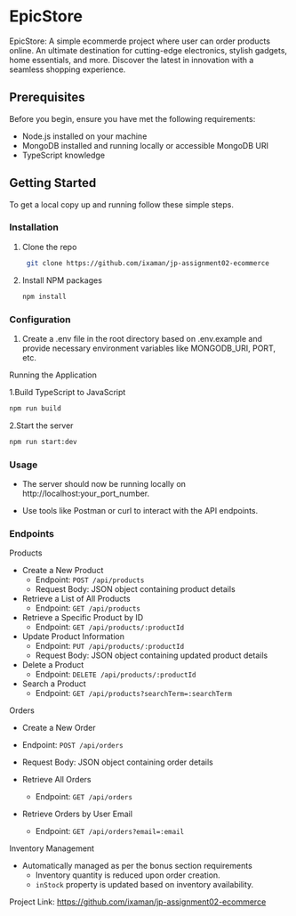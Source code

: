 # EpicStore

EpicStore: A simple ecommerde project where user can order products online. An ultimate destination for cutting-edge electronics, stylish gadgets, home essentials, and more. Discover the latest in innovation with a seamless shopping experience.

## Prerequisites

Before you begin, ensure you have met the following requirements:

- Node.js installed on your machine
- MongoDB installed and running locally or accessible MongoDB URI
- TypeScript knowledge

## Getting Started

To get a local copy up and running follow these simple steps.

### Installation

1. Clone the repo
   ```bash
    git clone https://github.com/ixaman/jp-assignment02-ecommerce
   ```
2. Install NPM packages
   ```bash
   npm install
   ```

### Configuration

1. Create a .env file in the root directory based on .env.example and provide necessary environment variables like MONGODB_URI, PORT, etc.

Running the Application

1.Build TypeScript to JavaScript

```bash
npm run build

```

2.Start the server

```bash
npm run start:dev

```

### Usage

- The server should now be running locally on http://localhost:your_port_number.

- Use tools like Postman or curl to interact with the API endpoints.

### Endpoints

Products

- Create a New Product
  - Endpoint: `POST /api/products`
  - Request Body: JSON object containing product details
- Retrieve a List of All Products
  - Endpoint: `GET /api/products`
- Retrieve a Specific Product by ID
  - Endpoint: `GET /api/products/:productId`
- Update Product Information
  - Endpoint: `PUT /api/products/:productId`
  - Request Body: JSON object containing updated product details
- Delete a Product
  - Endpoint: `DELETE /api/products/:productId`
- Search a Product
  - Endpoint: `GET /api/products?searchTerm=:searchTerm`

Orders

- Create a New Order
- Endpoint: `POST /api/orders`
- Request Body: JSON object containing order details

- Retrieve All Orders
  - Endpoint: `GET /api/orders`
- Retrieve Orders by User Email
  - Endpoint: `GET /api/orders?email=:email`

Inventory Management

- Automatically managed as per the bonus section requirements
  - Inventory quantity is reduced upon order creation.
  - `inStock` property is updated based on inventory availability.

Project Link: https://github.com/ixaman/jp-assignment02-ecommerce
